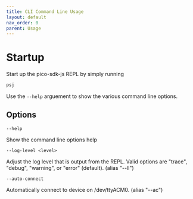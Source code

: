```yaml
---
title: CLI Command Line Usage
layout: default
nav_order: 0
parent: Usage
---
```


# Startup

Start up the pico-sdk-js REPL by simply running

```bash
psj
```

Use the `--help` arguement to show the various command line options.

## Options

`--help`

Show the command line options help

`--log-level <level>`

Adjust the log level that is output from the REPL. Valid options are "trace", "debug", "warning", or "error" (default). (alias "--ll")

`--auto-connect`

Automatically connect to device on /dev/ttyACM0. (alias "--ac")